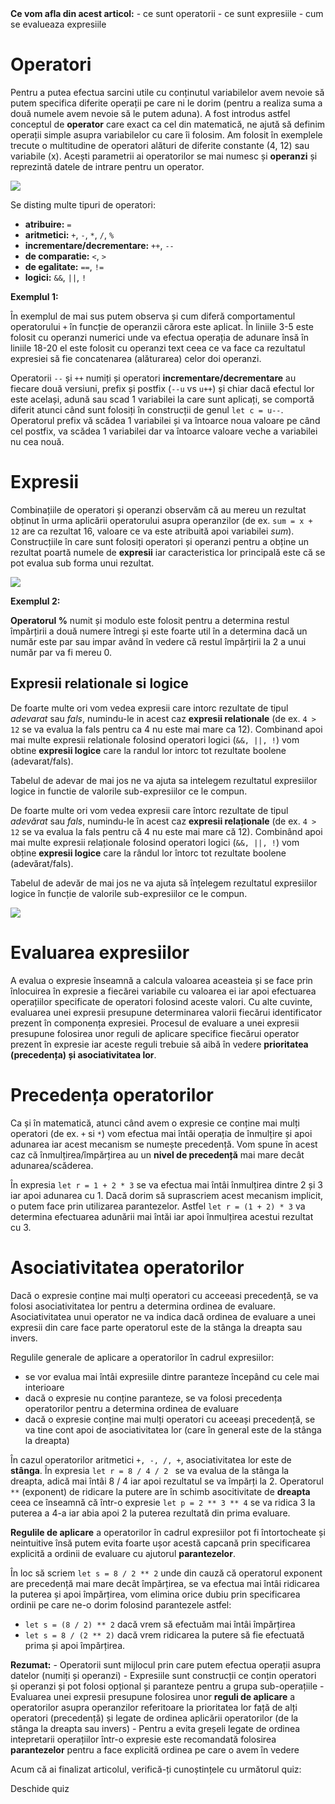 <div class="know-box">
<strong>Ce vom afla din acest articol:</strong>
- ce sunt operatorii
- ce sunt expresiile
- cum se evalueaza expresiile
</div>

# Operatori #
Pentru a putea efectua sarcini utile cu conținutul variabilelor avem nevoie să putem specifica diferite operații pe care ni le dorim (pentru a realiza suma a două numele avem nevoie să le putem aduna). A fost introdus astfel conceptul de **operator** care exact ca cel din matematică, ne ajută să definim operații simple asupra variabilelor cu care îi folosim. Am folosit în exemplele trecute o multitudine de operatori alături de diferite constante (4, 12) sau variabile (x). Acești parametrii ai operatorilor se mai numesc și **operanzi** și reprezintă datele de intrare pentru un operator. 

<img src="../wp-content/uploads/2023/img/operatori1.jpg" class="img-box">

 Se disting multe tipuri de operatori: 
 - **atribuire:** <code>=</code>
 - **aritmetici:** <code>+</code>, <code>-</code>, <code>*</code>, <code>/</code>, <code>%</code>
 - **incrementare/decrementare:** <code>++</code>, <code>--</code>
 - **de comparatie:** <code>&lt;</code>, <code>></code>
 - **de egalitate:** <code>==</code>, <code>!=</code>
 - **logici:** <code>&amp;&amp;</code>, <code>||</code>, <code>!</code>

**Exemplul 1:**
<div class="algovis" config-id="tipuri-date-2.json">
</div>

În exemplul de mai sus putem observa și cum diferă comportamentul operatorului <code>+</code> în funcție de operanzii cărora este aplicat. În liniile 3-5 este folosit cu operanzi numerici unde va efectua operația de adunare însă în liniile 18-20 el este folosit cu operanzi text ceea ce va face ca rezultatul expresiei să fie concatenarea (alăturarea) celor doi operanzi.

<p class="attention-box">
Operatorii <code>--</code> și <code>++</code> numiți și operatori <strong>incrementare/decrementare</strong> au fiecare două versiuni, prefix și postfix (<code>--u</code> vs <code>u++</code>) și chiar dacă efectul lor este același, adună sau scad 1 variabilei la care sunt aplicați, se comportă diferit atunci când sunt folosiți în construcții de genul <code>let c = u--</code>. Operatorul prefix vă scădea 1 variabilei și va întoarce noua valoare pe când cel postfix, va scădea 1 variabilei dar va întoarce valoare veche a variabilei nu cea nouă.
</p>

# Expresii #
Combinațiile de operatori și operanzi observăm că au mereu un rezultat obținut în urma aplicării operatorului asupra operanzilor (de ex. <code>sum = x + 12</code> are ca rezultat 16, valoare ce va este atribuită apoi variabilei *sum*). Construcțiile în care sunt folosiți operatori și operanzi pentru a obține un rezultat poartă numele de **expresii** iar caracteristica lor principală este că se pot evalua sub forma unui rezultat.

<img src="../wp-content/uploads/2023/img/expresii1.jpg" class="img-box">

**Exemplul 2:**
<div class="algovis" config-id="tipuri-date-3.json">
</div>

<p class="tip-box"><strong>Operatorul %</strong> numit și modulo este folosit pentru a determina restul împărțirii a două numere întregi și este foarte util în a determina dacă un număr este par sau impar având în vedere că restul împărțirii la 2 a unui număr par va fi mereu 0.</p>

## Expresii relationale si logice ##
De foarte multe ori vom vedea expresii care intorc rezultate de tipul <em>adevarat</em> sau <em>fals</em>, numindu-le in acest caz <strong>expresii relationale</strong> (de ex. <code>4 > 12</code> se va evalua la fals pentru ca 4 nu este mai mare ca 12). Combinand apoi mai multe expresii relationale folosind operatori logici (<code>&amp;&amp;, ||, !</code>) vom obtine <strong>expresii logice</strong> care la randul lor intorc tot rezultate boolene (adevarat/fals).

Tabelul de adevar de mai jos ne va ajuta sa intelegem rezultatul expresiilor logice in functie de valorile sub-expresiilor ce le compun.

De foarte multe ori vom vedea expresii care întorc rezultate de tipul _adevărat_ sau _fals_, numindu-le în acest caz <strong>expresii relaționale</strong> (de ex. <code>4 > 12</code> se va evalua la fals pentru că 4 nu este mai mare că 12). Combinând apoi mai multe expresii relaționale folosind operatori logici (<code>&amp;&amp;, ||, !</code>) vom obține <strong>expresii logice</strong> care la rândul lor întorc tot rezultate boolene (adevărat/fals).

Tabelul de adevăr de mai jos ne va ajuta să înțelegem rezultatul expresiilor logice în funcție de valorile sub-expresiilor ce le compun.

<img src="../wp-content/uploads/2023/img/tabellogic.png" class="img-box">

# Evaluarea expresiilor #
A evalua o expresie înseamnă a calcula valoarea aceasteia și se face prin înlocuirea în expresie a fiecărei variabile cu valoarea ei iar apoi efectuarea operațiilor specificate de operatori folosind aceste valori. Cu alte cuvinte, evaluarea unei expresii presupune determinarea valorii fiecărui identificator prezent în componența expresiei. Procesul de evaluare a unei expresii presupune folosirea unor reguli de aplicare specifice fiecărui operator prezent în expresie iar aceste reguli trebuie să aibă în vedere <strong>prioritatea (precedența) și asociativitatea lor</strong>.

# Precedența operatorilor #
Ca și în matematică, atunci când avem o expresie ce conține mai mulți operatori (de ex. <code>+</code> si <code>*</code>) vom efectua mai întăi operația de înmulțire și apoi adunarea iar acest mecanism se numește precedență. Vom spune în acest caz că înmulțirea/împărțirea au un <strong>nivel de precedență</strong> mai mare decât adunarea/scăderea.

În expresia <code>let r = 1 + 2 \* 3</code> se va efectua mai întâi înmulțirea dintre 2 și 3 iar apoi adunarea cu 1. Dacă dorim să suprascriem acest mecanism implicit, o putem face prin utilizarea parantezelor. Astfel <code>let r = (1 + 2) \* 3</code> va determina efectuarea adunării mai întăi iar apoi înmulțirea acestui rezultat cu 3.

# Asociativitatea operatorilor #
Dacă o expresie conține mai mulți operatori cu acceeasi precedență, se va folosi asociativitatea lor pentru a determina ordinea de evaluare. Asociativitatea unui operator ne va indica dacă ordinea de evaluare a unei expresii din care face parte operatorul este de la stânga la dreapta sau invers.

Regulile generale de aplicare a operatorilor în cadrul expresiilor:
- se vor evalua mai întâi expresiile dintre paranteze începând cu cele mai interioare
- dacă o expresie nu conține paranteze, se va folosi precedența operatorilor pentru a determina ordinea de evaluare
- dacă o expresie conține mai mulți operatori cu aceeași precedență, se va tine cont apoi de asociativitatea lor (care în general este de la stânga la dreapta)

În cazul operatorilor aritmetici <code>+, -, /, +</code>, asociativitatea lor este de <strong>stânga</strong>. În expresia <code>let r = 8 / 4 / 2 </code> se va evalua de la stânga la dreapta, adică mai întâi 8 / 4 iar apoi rezultatul se va împărți la 2. Operatorul <code>\*\*</code> (exponent) de ridicare la putere are în schimb asocitivitate de <strong>dreapta</strong> ceea ce înseamnă că într-o expresie <code>let p = 2 \*\* 3 \*\* 4</code> se va ridica 3 la puterea a 4-a iar abia apoi 2 la puterea rezultată din prima evaluare.

<p class="know-box">
<strong>Regulile de aplicare</strong> a operatorilor în cadrul expresiilor pot fi întortocheate și neintuitive însă putem evita foarte ușor acestă capcană prin specificarea explicită a ordinii de evaluare cu ajutorul <strong>parantezelor</strong>.
</p>

În loc să scriem <code>let s = 8 / 2 ** 2</code> unde din cauză că operatorul exponent are precedență mai mare decât împărțirea, se va efectua mai întâi ridicarea la puterea și apoi împărțirea, vom elimina orice dubiu prin specificarea ordinii pe care ne-o dorim folosind parantezele astfel:
- <code>let s = (8 / 2) ** 2</code> dacă vrem să efectuăm mai întâi împărțirea
- <code>let s = 8 / (2 ** 2)</code> dacă vrem ridicarea la putere să fie efectuată prima și apoi împărțirea.

<div class="attention-box">
<strong>Rezumat:</strong>
- Operatorii sunt mijlocul prin care putem efectua operații asupra datelor (numiți și operanzi)
- Expresiile sunt construcții ce conțin operatori și operanzi și pot folosi opțional și paranteze pentru a grupa sub-operațiile 
- Evaluarea unei expresii presupune folosirea unor <strong>reguli de aplicare</strong> a operatorilor asupra operanzilor referitoare la prioritatea lor față de alți operatori (precedență) și legate de ordinea aplicării operatorilor (de la stânga la dreapta sau invers)
- Pentru a evita greșeli legate de ordinea intepretarii operațiilor într-o expresie este recomandată folosirea <strong>parantezelor</strong> pentru a face explicită ordinea pe care o avem în vedere
</div>

<div class="has-text-align-center">
<p>Acum că ai finalizat articolul, verifică-ți cunoștințele cu următorul quiz:</p>
<div class="wp-block-button"><a config-id="../wp-content/uploads/2023/quizzes/operatori.json" class="wp-block-button__link wp-element-button av-quiz av-btn-sm">Deschide quiz</a></div>
</div>
